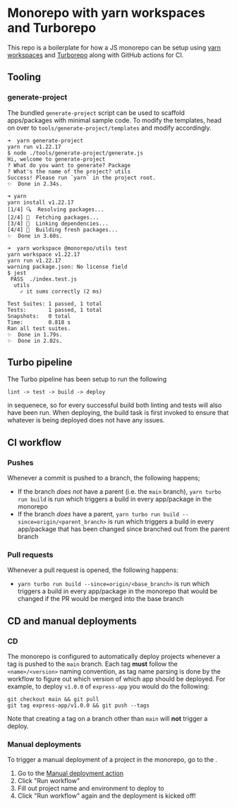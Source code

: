 # Monorepo with yarn workspaces and Turborepo
This repo is a boilerplate for how a JS monorepo can be setup using [yarn workspaces](https://classic.yarnpkg.com/lang/en/docs/workspaces/) and [Turborepo](https://turborepo.org/) along with GitHub actions for CI.

## Tooling
### generate-project
The bundled `generate-project` script can be used to scaffold apps/packages with minimal sample code. To modify the templates, head on over to `tools/generate-project/templates` and modify accordingly.

```
➜  yarn generate-project
yarn run v1.22.17
$ node ./tools/generate-project/generate.js
Hi, welcome to generate-project
? What do you want to generate? Package
? What's the name of the project? utils
Success! Please run `yarn` in the project root.
✨  Done in 2.34s.

➜ yarn
yarn install v1.22.17
[1/4] 🔍  Resolving packages...
[2/4] 🚚  Fetching packages...
[3/4] 🔗  Linking dependencies...
[4/4] 🔨  Building fresh packages...
✨  Done in 3.60s.

➜  yarn workspace @monorepo/utils test
yarn workspace v1.22.17
yarn run v1.22.17
warning package.json: No license field
$ jest
 PASS  ./index.test.js
  utils
    ✓ it sums correctly (2 ms)

Test Suites: 1 passed, 1 total
Tests:       1 passed, 1 total
Snapshots:   0 total
Time:        0.818 s
Ran all test suites.
✨  Done in 1.79s.
✨  Done in 2.02s.
```

## Turbo pipeline
The Turbo pipeline has been setup to run the following
```
lint -> test -> build -> deploy
```
in sequenece, so for every successful build both linting and tests will also have been run. When deploying, the build task is first invoked to ensure that whatever is being deployed does not have any issues.

## CI workflow
### Pushes
Whenever a commit is pushed to a branch, the following happens;
- If the branch *does not* have a parent (i.e. the `main` branch), `yarn turbo run build` is run which triggers a build in every app/package in the monorepo
- If the branch *does* have a parent, `yarn turbo run build --since=origin/<parent_branch>` is run which triggers a build in every app/package that has been changed since branched out from the parent branch

### Pull requests
Whenever a pull request is opened, the following happens:
- `yarn turbo run build --since=origin/<base_branch>` is run which triggers a build in every app/package in the monorepo that would be changed if the PR would be merged into the base branch

## CD and manual deployments
### CD
The monorepo is configured to automatically deploy projects whenever a tag is pushed to the `main` branch. Each tag **must** follow the `<name>/<version>` naming convention, as tag name parsing is done by the workflow to figure out which version of which app should be deployed. For example, to deploy `v1.0.0` of `express-app` you would do the following:

```
git checkout main && git pull
git tag express-app/v1.0.0 && git push --tags
```

Note that creating a tag on a branch other than `main` will **not** trigger a deploy.
### Manual deployments
To trigger a manual deployment of a project in the monorepo, go to the .

1. Go to the [Manual deployment action](https://github.com/axelniklasson/monorepo-yarn-workspaces-turborepo/actions/workflows/manual_deploy.yml)
2. Click "Run workflow"
3. Fill out project name and environment to deploy to
4. Click "Run workflow" again and the deployment is kicked off!